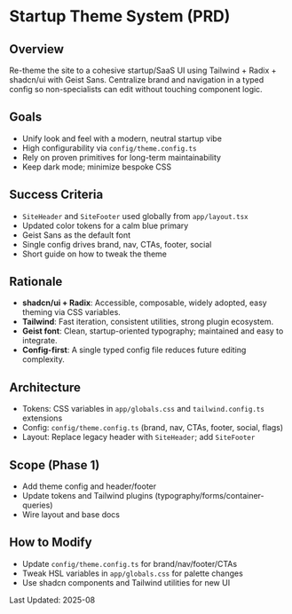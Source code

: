 # Startup Theme System (PRD)

## Overview
Re-theme the site to a cohesive startup/SaaS UI using Tailwind + Radix + shadcn/ui with Geist Sans. Centralize brand and navigation in a typed config so non-specialists can edit without touching component logic.

## Goals
- Unify look and feel with a modern, neutral startup vibe
- High configurability via `config/theme.config.ts`
- Rely on proven primitives for long-term maintainability
- Keep dark mode; minimize bespoke CSS

## Success Criteria
- `SiteHeader` and `SiteFooter` used globally from `app/layout.tsx`
- Updated color tokens for a calm blue primary
- Geist Sans as the default font
- Single config drives brand, nav, CTAs, footer, social
- Short guide on how to tweak the theme

## Rationale
- **shadcn/ui + Radix**: Accessible, composable, widely adopted, easy theming via CSS variables.
- **Tailwind**: Fast iteration, consistent utilities, strong plugin ecosystem.
- **Geist font**: Clean, startup-oriented typography; maintained and easy to integrate.
- **Config-first**: A single typed config file reduces future editing complexity.

## Architecture
- Tokens: CSS variables in `app/globals.css` and `tailwind.config.ts` extensions
- Config: `config/theme.config.ts` (brand, nav, CTAs, footer, social, flags)
- Layout: Replace legacy header with `SiteHeader`; add `SiteFooter`

## Scope (Phase 1)
- Add theme config and header/footer
- Update tokens and Tailwind plugins (typography/forms/container-queries)
- Wire layout and base docs

## How to Modify
- Update `config/theme.config.ts` for brand/nav/footer/CTAs
- Tweak HSL variables in `app/globals.css` for palette changes
- Use shadcn components and Tailwind utilities for new UI

Last Updated: 2025-08
